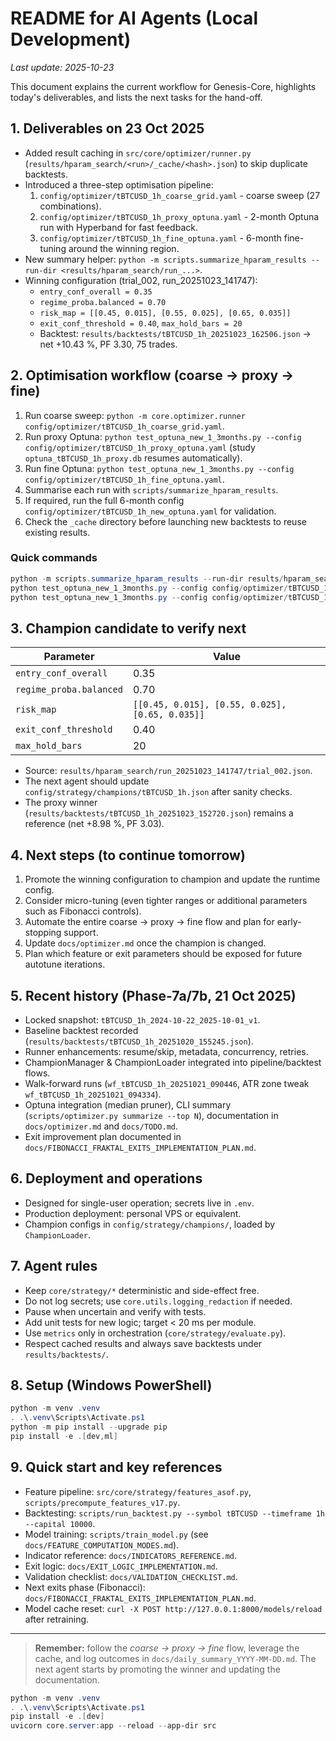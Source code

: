 # README for AI Agents (Local Development)
_Last update: 2025-10-23_

This document explains the current workflow for Genesis-Core, highlights today's deliverables, and lists the next tasks for the hand-off.

## 1. Deliverables on 23 Oct 2025
- Added result caching in `src/core/optimizer/runner.py` (`results/hparam_search/<run>/_cache/<hash>.json`) to skip duplicate backtests.
- Introduced a three-step optimisation pipeline:
  1. `config/optimizer/tBTCUSD_1h_coarse_grid.yaml` - coarse sweep (27 combinations).
  2. `config/optimizer/tBTCUSD_1h_proxy_optuna.yaml` - 2-month Optuna run with Hyperband for fast feedback.
  3. `config/optimizer/tBTCUSD_1h_fine_optuna.yaml` - 6-month fine-tuning around the winning region.
- New summary helper: `python -m scripts.summarize_hparam_results --run-dir <results/hparam_search/run_...>`.
- Winning configuration (trial_002, run_20251023_141747):
  - `entry_conf_overall = 0.35`
  - `regime_proba.balanced = 0.70`
  - `risk_map = [[0.45, 0.015], [0.55, 0.025], [0.65, 0.035]]`
  - `exit_conf_threshold = 0.40`, `max_hold_bars = 20`
  - Backtest: `results/backtests/tBTCUSD_1h_20251023_162506.json` -> net +10.43 %, PF 3.30, 75 trades.

## 2. Optimisation workflow (coarse -> proxy -> fine)
1. Run coarse sweep: `python -m core.optimizer.runner config/optimizer/tBTCUSD_1h_coarse_grid.yaml`.
2. Run proxy Optuna: `python test_optuna_new_1_3months.py --config config/optimizer/tBTCUSD_1h_proxy_optuna.yaml` (study `optuna_tBTCUSD_1h_proxy.db` resumes automatically).
3. Run fine Optuna: `python test_optuna_new_1_3months.py --config config/optimizer/tBTCUSD_1h_fine_optuna.yaml`.
4. Summarise each run with `scripts/summarize_hparam_results`.
5. If required, run the full 6-month config `config/optimizer/tBTCUSD_1h_new_optuna.yaml` for validation.
6. Check the `_cache` directory before launching new backtests to reuse existing results.

### Quick commands
```powershell
python -m scripts.summarize_hparam_results --run-dir results/hparam_search/run_YYYYMMDD_HHMMSS
python test_optuna_new_1_3months.py --config config/optimizer/tBTCUSD_1h_proxy_optuna.yaml
python test_optuna_new_1_3months.py --config config/optimizer/tBTCUSD_1h_fine_optuna.yaml
```

## 3. Champion candidate to verify next
| Parameter | Value |
|-----------|-------|
| `entry_conf_overall` | 0.35 |
| `regime_proba.balanced` | 0.70 |
| `risk_map` | `[[0.45, 0.015], [0.55, 0.025], [0.65, 0.035]]` |
| `exit_conf_threshold` | 0.40 |
| `max_hold_bars` | 20 |

- Source: `results/hparam_search/run_20251023_141747/trial_002.json`.
- The next agent should update `config/strategy/champions/tBTCUSD_1h.json` after sanity checks.
- The proxy winner (`results/backtests/tBTCUSD_1h_20251023_152720.json`) remains a reference (net +8.98 %, PF 3.03).

## 4. Next steps (to continue tomorrow)
1. Promote the winning configuration to champion and update the runtime config.
2. Consider micro-tuning (even tighter ranges or additional parameters such as Fibonacci controls).
3. Automate the entire coarse -> proxy -> fine flow and plan for early-stopping support.
4. Update `docs/optimizer.md` once the champion is changed.
5. Plan which feature or exit parameters should be exposed for future autotune iterations.

## 5. Recent history (Phase-7a/7b, 21 Oct 2025)
- Locked snapshot: `tBTCUSD_1h_2024-10-22_2025-10-01_v1`.
- Baseline backtest recorded (`results/backtests/tBTCUSD_1h_20251020_155245.json`).
- Runner enhancements: resume/skip, metadata, concurrency, retries.
- ChampionManager & ChampionLoader integrated into pipeline/backtest flows.
- Walk-forward runs (`wf_tBTCUSD_1h_20251021_090446`, ATR zone tweak `wf_tBTCUSD_1h_20251021_094334`).
- Optuna integration (median pruner), CLI summary (`scripts/optimizer.py summarize --top N`), documentation in `docs/optimizer.md` and `docs/TODO.md`.
- Exit improvement plan documented in `docs/FIBONACCI_FRAKTAL_EXITS_IMPLEMENTATION_PLAN.md`.

## 6. Deployment and operations
- Designed for single-user operation; secrets live in `.env`.
- Production deployment: personal VPS or equivalent.
- Champion configs in `config/strategy/champions/`, loaded by `ChampionLoader`.

## 7. Agent rules
- Keep `core/strategy/*` deterministic and side-effect free.
- Do not log secrets; use `core.utils.logging_redaction` if needed.
- Pause when uncertain and verify with tests.
- Add unit tests for new logic; target < 20 ms per module.
- Use `metrics` only in orchestration (`core/strategy/evaluate.py`).
- Respect cached results and always save backtests under `results/backtests/`.

## 8. Setup (Windows PowerShell)
```powershell
python -m venv .venv
. .\.venv\Scripts\Activate.ps1
python -m pip install --upgrade pip
pip install -e .[dev,ml]
```

## 9. Quick start and key references
- Feature pipeline: `src/core/strategy/features_asof.py`, `scripts/precompute_features_v17.py`.
- Backtesting: `scripts/run_backtest.py --symbol tBTCUSD --timeframe 1h --capital 10000`.
- Model training: `scripts/train_model.py` (see `docs/FEATURE_COMPUTATION_MODES.md`).
- Indicator reference: `docs/INDICATORS_REFERENCE.md`.
- Exit logic: `docs/EXIT_LOGIC_IMPLEMENTATION.md`.
- Validation checklist: `docs/VALIDATION_CHECKLIST.md`.
- Next exits phase (Fibonacci): `docs/FIBONACCI_FRAKTAL_EXITS_IMPLEMENTATION_PLAN.md`.
- Model cache reset: `curl -X POST http://127.0.0.1:8000/models/reload` after retraining.

---

> **Remember:** follow the _coarse -> proxy -> fine_ flow, leverage the cache, and log outcomes in `docs/daily_summary_YYYY-MM-DD.md`. The next agent starts by promoting the winner and updating the documentation.


```powershell
python -m venv .venv
. .\.venv\Scripts\Activate.ps1
pip install -e .[dev]
uvicorn core.server:app --reload --app-dir src
